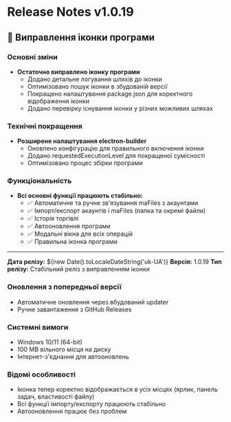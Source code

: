 # Release Notes v1.0.19

## 🎨 Виправлення іконки програми

### Основні зміни
- **Остаточно виправлено іконку програми**
  - Додано детальне логування шляхів до іконки
  - Оптимізовано пошук іконки в збудованій версії
  - Покращено налаштування package.json для коректного відображення іконки
  - Додано перевірку існування іконки у різних можливих шляхах

### Технічні покращення
- **Розширене налаштування electron-builder**
  - Оновлено конфігурацію для правильного включення іконки
  - Додано requestedExecutionLevel для покращеної сумісності
  - Оптимізовано процес збірки програми

### Функціональність
- **Всі основні функції працюють стабільно:**
  - ✅ Автоматичне та ручне зв'язування maFiles з акаунтами
  - ✅ Імпорт/експорт акаунтів і maFiles (папка та окремі файли)
  - ✅ Історія торгівлі
  - ✅ Автооновлення програми
  - ✅ Модальні вікна для всіх операцій
  - ✅ Правильна іконка програми

---

**Дата релізу:** ${new Date().toLocaleDateString('uk-UA')}
**Версія:** 1.0.19
**Тип релізу:** Стабільний реліз з виправленням іконки

### Оновлення з попередньої версії
- Автоматичне оновлення через вбудований updater
- Ручне завантаження з GitHub Releases

### Системні вимоги
- Windows 10/11 (64-bit)
- 100 MB вільного місця на диску
- Інтернет-з'єднання для автооновлень

### Відомі особливості
- Іконка тепер коректно відображається в усіх місцях (ярлик, панель задач, властивості файлу)
- Всі функції імпорту/експорту працюють стабільно
- Автооновлення працює без проблем
